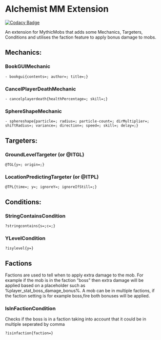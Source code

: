 # Alchemist MM Extension 

[![Codacy Badge](https://app.codacy.com/project/badge/Grade/5833d4e6d8a849c5ba05c4ad5458a43b)](https://app.codacy.com?utm_source=gh&utm_medium=referral&utm_content=&utm_campaign=Badge_grade)

An extension for MythicMobs that adds some Mechanics, Targeters, Conditions and utilises the faction feature to apply bonus damage to mobs.

## Mechanics:
### BookGUIMechanic
```
- bookgui{contents=; author=; title=;}
```
### CancelPlayerDeathMechanic
```
- cancelplayerdeath{healthPercentage=; skill=;}
```
### SphereShapeMechanic
```
- sphereshape{particle=; radius=; particle-count=; dirMultiplier=; shiftRadius=; variance=; direction=; speed=; skill=; delay=;}
```
## Targeters:
### GroundLevelTargeter (or @ITGL)
```
@TGL{y=; origin=;}
```
### LocationPredictingTargeter (or @ITPL)
```
@TPL{time=; y=; ignoreY=; ignoreIfStill=;}
```
## Conditions:
### StringContainsCondition
```
?stringcontains{s=;c=;}
```
### YLevelCondition
```
?isylevel{y=}
```

## Factions
Factions are used to tell when to apply extra damage to the mob. For example if the mob is in the faction "boss" then extra damage will be applied based on a placeholder such as %player_stat_boss_damage_bonus%. A mob can be in multiple factions, if the faction setting is for example boss,fire both bonuses will be applied.

### IsInFactionCondition
Checks if the boss is in a faction taking into account that it could be in multiple seperated by comma
```
?isinfaction{faction=}
```
